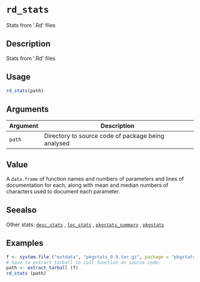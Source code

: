 # `rd_stats`

Stats from '.Rd' files


## Description

Stats from '.Rd' files


## Usage

```r
rd_stats(path)
```


## Arguments

Argument      |Description
------------- |----------------
`path`     |     Directory to source code of package being analysed


## Value

A `data.frame` of function names and numbers of parameters and lines
 of documentation for each, along with mean and median numbers of characters
 used to document each parameter.


## Seealso

Other stats:
 [`desc_stats`](#descstats) ,
 [`loc_stats`](#locstats) ,
 [`pkgstats_summary`](#pkgstatssummary) ,
 [`pkgstats`](#pkgstats)


## Examples

```r
f <- system.file ("extdata", "pkgstats_9.9.tar.gz", package = "pkgstats")
# have to extract tarball to call function on source code:
path <- extract_tarball (f)
rd_stats (path)
```


